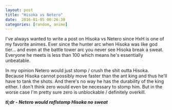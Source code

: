 ```yaml
---
layout: post
title: "Hisoka vs Netero"
date:  2016-01-05 00:26:30
categories: [random, anime]
---
```

I've always wanted to write a post on Hisoka vs Netero since HxH is one of my favorite animes. Ever since the hunter arc when Hisoka was like god tier... and even at the battle tower arc you never see Hisoka break a sweat. Everyone he meets is less than 100 which means he's essentially unbeatable.

In my opinion Netero would just stomp / crush the shit outta Hisoka. Because Hisoka cannot possibly move faster than the ant king and thus he'll have to tank the shots. And there's no way he has the durability of the king either. I don't think zero would even be necessary to stomp him. But in the worse case I'm pretty sure zero is unblockable / definitely overkill. 

***tl;dr - Netero would roflstomp Hisoka no sweat***
